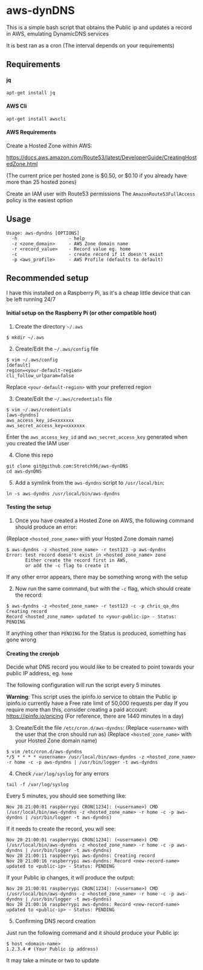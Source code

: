 # aws-dynDNS

This is a simple bash script that obtains the Public ip and updates a record in AWS, emulating DynamicDNS services

It is best ran as a cron (The interval depends on your requirements)

## Requirements

#### jq

```
apt-get install jq
```

#### AWS Cli

```
apt-get install awscli
```

#### AWS Requirements

Create a Hosted Zone within AWS:

https://docs.aws.amazon.com/Route53/latest/DeveloperGuide/CreatingHostedZone.html

(The current price per hosted zone is $0.50, or $0.10 if you already have more than 25 hosted zones)

Create an IAM user with Route53 permissions
The `AmazonRoute53FullAccess` policy is the easiest option

## Usage

```
Usage: aws-dyndns [OPTIONS]
  -h                   - help
  -z <zone_domain>     - AWS Zone domain name
  -r <record_value>    - Record value eg. home
  -c                   - create record if it doesn't exist
  -p <aws_profile>     - AWS Profile (defaults to default)
```

## Recommended setup

I have this installed on a Raspberry Pi, as it's a cheap little device that can be left running 24/7

#### Initial setup on the Raspberry Pi (or other compatible host)

1. Create the directory `~/.aws`

```
$ mkdir ~/.aws
```

2. Create/Edit the `~/.aws/config` file

```
$ vim ~/.aws/config
[default]
region=<your-default-region>
cli_follow_urlparam=false
```

Replace `<your-default-region>` with your preferred region

3. Create/Edit the `~/.aws/credentials` file

```
$ vim ~/.aws/credentials
[aws-dyndns]
aws_access_key_id=xxxxxxx
aws_secret_access_key=xxxxxxx
```

Enter the `aws_access_key_id` and `aws_secret_access_key` generated when you created the IAM user

4. Clone this repo

```
git clone git@github.com:Stretch96/aws-dynDNS
cd aws-dynDNS
```

5. Add a symlink from the `aws-dyndns` script to `/usr/local/bin`:

```
ln -s aws-dyndns /usr/local/bin/aws-dyndns
```

#### Testing the setup

1. Once you have created a Hosted Zone on AWS, the following command should produce an error:

(Replace `<hosted_zone_name>` with your Hosted Zone domain name)

```
$ aws-dyndns -z <hosted_zone_name> -r test123 -p aws-dyndns
Error: test record doesn't exist in <hosted_zone_name> zone
       Either create the record first in AWS,
       or add the -c flag to create it
```

If any other error appears, there may be something wrong with the setup

2. Now run the same command, but with the `-c` flag, which should create the record:

```
$ aws-dyndns -z <hosted_zone_name> -r test123 -c -p chris_qa_dns
Creating record
Record <hosted_zone_name> updated to <your-public-ip> - Status: PENDING
```

If anything other than `PENDING` for the Status is produced, something has gone wrong

#### Creating the cronjob

Decide what DNS record you would like to be created to point towards your public IP address, eg. `home`

The following configuration will run the script every 5 minutes

**Warning**:
  This script uses the ipinfo.io service to obtain the Public ip
  ipinfo.io currently have a Free rate limit of 50,000 requests per day
  If you require more than this, consider creating a paid account: https://ipinfo.io/pricing
  (For reference, there are 1440 minutes in a day)

3. Create/Edit the file `/etc/cron.d/aws-dyndns`:
(Replace `<username>` with the user that the cron should run as)
(Replace `<hosted_zone_name>` with your Hosted Zone domain name)

```
$ vim /etc/cron.d/aws-dyndns
*/5 * * * * <username> /usr/local/bin/aws-dyndns -z <hosted_zone_name> -r home -c -p aws-dyndns | /usr/bin/logger -t aws-dyndns
```

4. Check `/var/log/syslog` for any errors

```
tail -f /var/log/syslog
```

Every 5 minutes, you should see something like:

```
Nov 28 21:00:01 raspberrypi CRON[1234]: (<username>) CMD (/usr/local/bin/aws-dyndns -z <hosted_zone_name> -r home -c -p aws-dyndns | /usr/bin/logger -t aws-dyndns)
```

If it needs to create the record, you will see:

```
Nov 28 21:00:01 raspberrypi CRON[1234]: (<username>) CMD (/usr/local/bin/aws-dyndns -z <hosted_zone_name> -r home -c -p aws-dyndns | /usr/bin/logger -t aws-dyndns)
Nov 28 21:00:11 raspberrypi aws-dyndns: Creating record
Nov 28 21:00:16 raspberrypi aws-dyndns: Record <new-record-name> updated to <public-ip> - Status: PENDING
```

If your Public ip changes, it will produce the output:

```
Nov 28 21:00:01 raspberrypi CRON[1234]: (<username>) CMD (/usr/local/bin/aws-dyndns -z <hosted_zone_name> -r home -c -p aws-dyndns | /usr/bin/logger -t aws-dyndns)
Nov 28 21:00:16 raspberrypi aws-dyndns: Record <new-record-name> updated to <public-ip> - Status: PENDING
```

5. Confirming DNS record creation

Just run the following command and it should produce your Public ip:

```
$ host <domain-name>
1.2.3.4 # (Your Public ip address)
```

It may take a minute or two to update
